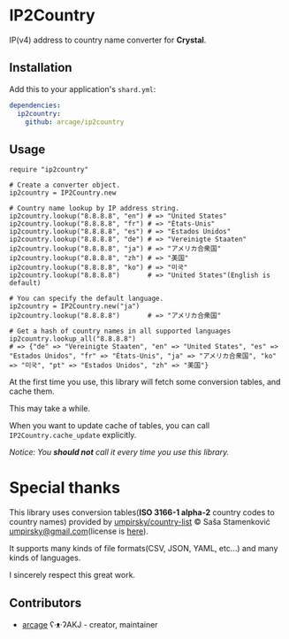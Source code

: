 # IP2Country

IP(v4) address to country name converter for **Crystal**.

## Installation

Add this to your application's `shard.yml`:

```yaml
dependencies:
  ip2country:
    github: arcage/ip2country
```

## Usage

```crystal
require "ip2country"

# Create a converter object.
ip2country = IP2Country.new

# Country name lookup by IP address string.
ip2country.lookup("8.8.8.8", "en") # => "United States"
ip2country.lookup("8.8.8.8", "fr") # => "États-Unis"
ip2country.lookup("8.8.8.8", "es") # => "Estados Unidos"
ip2country.lookup("8.8.8.8", "de") # => "Vereinigte Staaten"
ip2country.lookup("8.8.8.8", "ja") # => "アメリカ合衆国"
ip2country.lookup("8.8.8.8", "zh") # => "美国"
ip2country.lookup("8.8.8.8", "ko") # => "미국"
ip2country.lookup("8.8.8.8")       # => "United States"(English is default)

# You can specify the default language.
ip2country = IP2Country.new("ja")
ip2country.lookup("8.8.8.8")       # => "アメリカ合衆国"

# Get a hash of country names in all supported languages
ip2country.lookup_all("8.8.8.8")
# => {"de" => "Vereinigte Staaten", "en" => "United States", "es" => "Estados Unidos", "fr" => "États-Unis", "ja" => "アメリカ合衆国", "ko" => "미국", "pt" => "Estados Unidos", "zh" => "美国"}
```

At the first time you use, this library will fetch some conversion tables, and cache them.

This may take a while.

When you want to update cache of tables, you can call `IP2Country.cache_update` explicitly.

_Notice: You **should not** call it every time you use this library._

# Special thanks

This library uses conversion tables(**ISO 3166-1 alpha-2** country codes to country names) provided by [umpirsky/country-list](https://github.com/umpirsky/country-list) &copy; Saša Stamenković <umpirsky@gmail.com>(license is  [here](https://github.com/umpirsky/country-list/blob/master/LICENSE)).

It supports many kinds of file formats(CSV, JSON, YAML, etc...) and many kinds of languages.

I sincerely respect this great work.

## Contributors

- [arcage](https://github.com/arcage) ʕ·ᴥ·ʔAKJ - creator, maintainer
